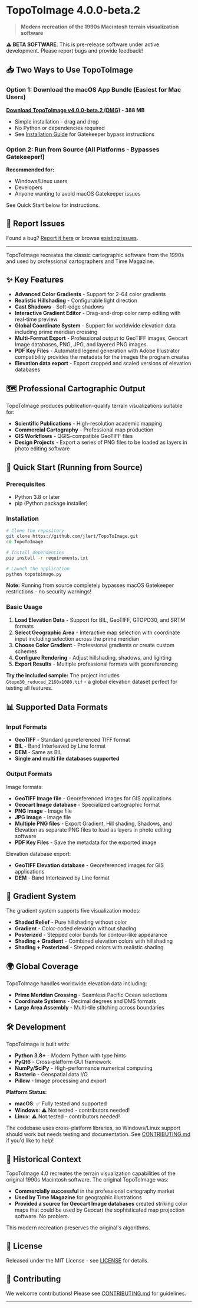 # TopoToImage 4.0.0-beta.2

> **Modern recreation of the 1990s Macintosh terrain visualization software**

**⚠️ BETA SOFTWARE**: This is pre-release software under active development. Please report bugs and provide feedback!

## 📥 Two Ways to Use TopoToImage

### Option 1: Download the macOS App Bundle (Easiest for Mac Users)

**[Download TopoToImage v4.0.0-beta.2 (DMG)](https://github.com/jlert/TopoToImage/releases/latest) - 388 MB**

- Simple installation - drag and drop
- No Python or dependencies required
- See [Installation Guide](docs/INSTALLATION.md) for Gatekeeper bypass instructions

### Option 2: Run from Source (All Platforms - Bypasses Gatekeeper!)

**Recommended for:**
- Windows/Linux users
- Developers
- Anyone wanting to avoid macOS Gatekeeper issues

See Quick Start below for instructions.

## 🐛 Report Issues

Found a bug? [Report it here](https://github.com/jlert/TopoToImage/issues/new) or browse [existing issues](https://github.com/jlert/TopoToImage/issues).

---

TopoToImage recreates the classic cartographic software from the 1990s and used by professional cartographers and Time Magazine. 

## ✨ Key Features

- **Advanced Color Gradients** - Support for 2-64 color gradients
- **Realistic Hillshading** - Configurable light direction  
- **Cast Shadows** - Soft-edge shadows
- **Interactive Gradient Editor** - Drag-and-drop color ramp editing with real-time preview
- **Global Coordinate System** - Support for worldwide elevation data including prime meridian crossing
- **Multi-Format Export** - Professional output to GeoTIFF images, Geocart Image databases, PNG, JPG, and layered PNG images.
- **PDF Key Files** - Automated legend generation with Adobe Illustrator compatibility provides the metadata for the images the program creates
- **Elevation data export** - Export cropped and scaled versions of elevation databases

## 🗺️ Professional Cartographic Output

TopoToImage produces publication-quality terrain visualizations suitable for:
- **Scientific Publications** - High-resolution academic mapping
- **Commercial Cartography** - Professional map production
- **GIS Workflows** - QGIS-compatible GeoTIFF files
- **Design Projects** - Export a series of PNG files to be loaded as layers in photo editing software

## 🚀 Quick Start (Running from Source)

### Prerequisites
- Python 3.8 or later
- pip (Python package installer)

### Installation

```bash
# Clone the repository
git clone https://github.com/jlert/TopoToImage.git
cd TopoToImage

# Install dependencies
pip install -r requirements.txt

# Launch the application
python topotoimage.py
```

**Note:** Running from source completely bypasses macOS Gatekeeper restrictions - no security warnings!

### Basic Usage

1. **Load Elevation Data** - Support for BIL, GeoTIFF, GTOPO30, and SRTM formats
2. **Select Geographic Area** - Interactive map selection with coordinate input including selection across the prime meridian
3. **Choose Color Gradient** - Professional gradients or create custom schemes
4. **Configure Rendering** - Adjust hillshading, shadows, and lighting
5. **Export Results** - Multiple professional formats with georeferencing

**Try the included sample:** The project includes `Gtopo30_reduced_2160x1080.tif` - a global elevation dataset perfect for testing all features.

## 📊 Supported Data Formats

### Input Formats
- **GeoTIFF** - Standard georeferenced TIFF format
- **BIL** - Band Interleaved by Line format
- **DEM** - Same as BIL
- **Single and multi file databases supported**


### Output Formats

Image formats:
- **GeoTIFF Image file** - Georeferenced images for GIS applications
- **Geocart Image database** - Specialized cartographic format
- **PNG image** - Image file
- **JPG image** - Image file
- **Multiple PNG files** - Export Gradient, Hill shading, Shadows, and Elevation as separate PNG files to load as layers in photo editing software
- **PDF Key Files** - Save the metadata for the exported image

Elevation database export:
- **GeoTIFF Elevation database** - Georeferenced images for GIS applications
- **DEM** - Band Interleaved by Line format

## 🎨 Gradient System

The gradient system supports five visualization modes:
- **Shaded Relief** - Pure hillshading without color
- **Gradient** - Color-coded elevation without shading
- **Posterized** - Stepped color bands for contour-like appearance
- **Shading + Gradient** - Combined elevation colors with hillshading
- **Shading + Posterized** - Stepped colors with realistic shading

## 🌍 Global Coverage

TopoToImage handles worldwide elevation data including:
- **Prime Meridian Crossing** - Seamless Pacific Ocean selections
- **Coordinate Systems** - Decimal degrees and DMS formats
- **Large Area Assembly** - Multi-tile stitching across boundaries

## 🛠️ Development

TopoToImage is built with:
- **Python 3.8+** - Modern Python with type hints
- **PyQt6** - Cross-platform GUI framework
- **NumPy/SciPy** - High-performance numerical computing
- **Rasterio** - Geospatial data I/O
- **Pillow** - Image processing and export

**Platform Status:**
- **macOS**: ✅ Fully tested and supported
- **Windows**: ⚠️ Not tested - contributors needed!
- **Linux**: ⚠️ Not tested - contributors needed!

The codebase uses cross-platform libraries, so Windows/Linux support should work but needs testing and documentation. See [CONTRIBUTING.md](docs/CONTRIBUTING.md) if you'd like to help!

## 🎯 Historical Context

TopoToImage 4.0 recreates the terrain visualization capabilities of the original 1990s Macintosh software. The original TopoToImage was:
- **Commercially successful** in the professional cartography market
- **Used by Time Magazine** for geographic illustrations
- **Provided a source for Geocart Image databases** created striking color maps that could be used by Geocart the sophisticated map projection software. No problem.

This modern recreation preserves the original's algorithms.

## 📄 License

Released under the MIT License - see [LICENSE](LICENSE) for details.

## 🤝 Contributing

We welcome contributions! Please see [CONTRIBUTING.md](docs/CONTRIBUTING.md) for guidelines.

---
